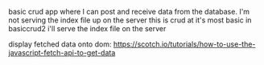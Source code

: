 basic crud app where I can post and receive data from the database. I'm not serving the index file up on the server this is crud at it's most basic in basiccrud2 i'll serve the index file on the server

display fetched data onto dom: https://scotch.io/tutorials/how-to-use-the-javascript-fetch-api-to-get-data